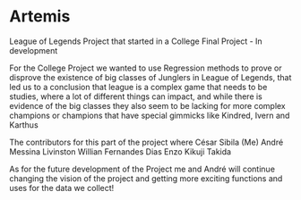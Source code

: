 # Artemis
League of Legends Project that started in a College Final Project - In development

For the College Project we wanted to use Regression methods to prove or disprove the existence of big classes of Junglers in League of Legends, that led us to a conclusion that league is a complex game that needs to be studies, where a lot of different things can impact, and while there is evidence of the big classes they also seem to be lacking for more complex champions or champions that have special gimmicks like Kindred, Ivern and Karthus

The contributors for this part of the project where
César Sibila (Me)
André Messina Livinston
Willian Fernandes Dias
Enzo Kikuji Takida

As for the future development of the Project me and André will continue changing the vision of the project and getting more exciting functions and uses for the data we collect!
